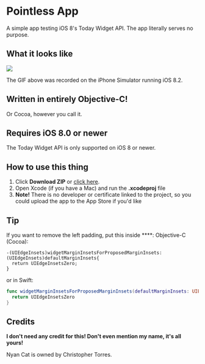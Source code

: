 # Pointless App
A simple app testing iOS 8's Today Widget API. The app literally serves no purpose.

## What it looks like
![](http://i.imgur.com/ZcOcxwm.gif)

The GIF above was recorded on the iPhone Simulator running iOS 8.2.

## Written in entirely Objective-C!
Or Cocoa, however you call it.

## Requires iOS 8.0 or newer
The Today Widget API is only supported on iOS 8 or newer.

## How to use this thing
1. Click **Download ZIP** or [click here](https://github.com/theawesomecoder61/Pointless-App/archive/master.zip).
2. Open Xcode (if you have a Mac) and run the **.xcodeproj** file
3. **Note!** There is no developer or certificate linked to the project, so you could upload the app to the App Store if you'd like

## Tip
If you want to remove the left padding, put this inside ****:
Objective-C (Cocoa):
```obj-c
-(UIEdgeInsets)widgetMarginInsetsForProposedMarginInsets:(UIEdgeInsets)defaultMa‌​rginInsets{
  return UIEdgeInsetsZero;
}
```

or in Swift: 
```swift
func widgetMarginInsetsForProposedMarginInsets(defaultMarginInsets: UIEdgeInsets) -> UIEdgeInsets {
  return UIEdgeInsetsZero
}
```

## Credits
**I don't need any credit for this! Don't even mention my name, it's all yours!**

Nyan Cat is owned by Christopher Torres.
